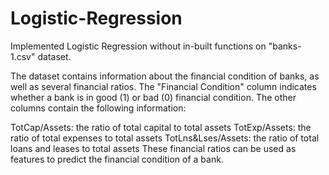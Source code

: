 # Logistic-Regression

Implemented Logistic Regression without in-built functions on "banks-1.csv" dataset.

The dataset contains information about the financial condition of banks, as well as several financial ratios. The "Financial Condition" column indicates whether a bank is in good (1) or bad (0) financial condition. The other columns contain the following information:

TotCap/Assets: the ratio of total capital to total assets
TotExp/Assets: the ratio of total expenses to total assets
TotLns&Lses/Assets: the ratio of total loans and leases to total assets
These financial ratios can be used as features to predict the financial condition of a bank.

